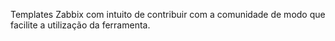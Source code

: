 Templates Zabbix com intuito de contribuir com a comunidade de modo que facilite a utilização da ferramenta.
